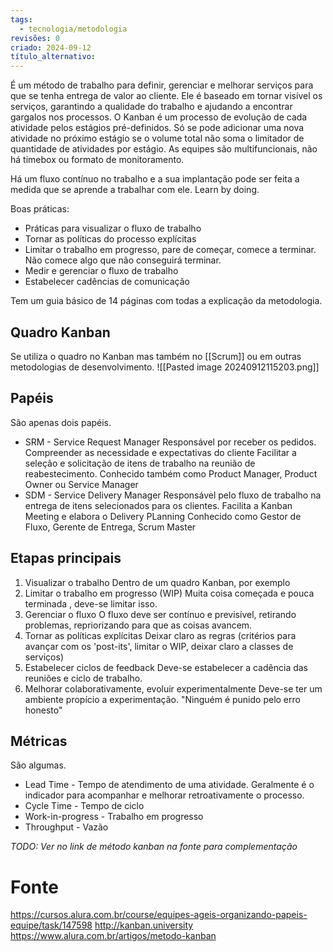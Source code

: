 ```yaml
---
tags:
  - tecnologia/metodologia
revisões: 0
criado: 2024-09-12
título_alternativo:
---
```

É um método de trabalho para definir, gerenciar e melhorar serviços para que se tenha entrega de valor ao cliente. Ele é baseado em tornar visível os serviços, garantindo a qualidade do trabalho e ajudando a encontrar gargalos nos processos. O Kanban é um processo de evolução de cada atividade pelos estágios pré-definidos. Só se pode adicionar uma nova atividade no próximo estágio se o volume total não soma o limitador de quantidade de atividades por estágio. As equipes são multifuncionais, não há timebox ou formato de monitoramento.

Há um fluxo contínuo no trabalho e a sua implantação pode ser feita a medida que se aprende a trabalhar com ele. Learn by doing. 

Boas práticas:
- Práticas para visualizar o fluxo de trabalho
- Tornar as políticas do processo explícitas
- Limitar o trabalho em progresso, pare de começar, comece a terminar. Não comece algo que não conseguirá terminar.
- Medir e gerenciar o fluxo de trabalho
- Estabelecer cadências de comunicação

Tem um guia básico de 14 páginas com todas a explicação da metodologia. 
## Quadro Kanban

Se utiliza o quadro no Kanban mas também no [[Scrum]] ou em outras metodologias de desenvolvimento.
![[Pasted image 20240912115203.png]]
## Papéis 

São apenas dois papéis.
- SRM - Service Request Manager
	Responsável por receber os pedidos. Compreender as necessidade e expectativas do cliente
	Facilitar a seleção e solicitação de itens de trabalho na reunião de reabestecimento.
	Conhecido também como Product Manager, Product Owner ou Service Manager
- SDM - Service Delivery Manager
	Responsável pelo fluxo de trabalho na entrega de itens selecionados para os clientes. 
	Facilita a Kanban Meeting e elabora o Delivery PLanning
	Conhecido como Gestor de Fluxo, Gerente de Entrega, Scrum Master
	
## Etapas principais

1. Visualizar o trabalho
	Dentro de um quadro Kanban, por exemplo
2. Limitar o trabalho em progresso (WIP)
	Muita coisa começada e pouca terminada , deve-se limitar isso. 
3. Gerenciar o fluxo
	O fluxo deve ser contínuo e previsível, retirando problemas, repriorizando para que as coisas avancem.
4. Tornar as políticas explícitas
	Deixar claro as regras (critérios para avançar com os 'post-its', limitar o WIP, deixar claro a classes de serviços)
5. Estabelecer ciclos de feedback
	Deve-se estabelecer a cadência das reuniões e ciclo de trabalho. 
6. Melhorar colaborativamente, evoluir experimentalmente
	Deve-se ter um ambiente propício a experimentação. "Ninguém é punido pelo erro honesto"

## Métricas

São algumas. 
- Lead Time - Tempo de atendimento de uma atividade. Geralmente é o indicador para acompanhar e melhorar retroativamente o processo. 
- Cycle Time - Tempo de ciclo
- Work-in-progress - Trabalho em progresso
- Throughput - Vazão

*TODO: Ver no link de método kanban na fonte para complementação*
# Fonte
https://cursos.alura.com.br/course/equipes-ageis-organizando-papeis-equipe/task/147598
http://kanban.university
https://www.alura.com.br/artigos/metodo-kanban
